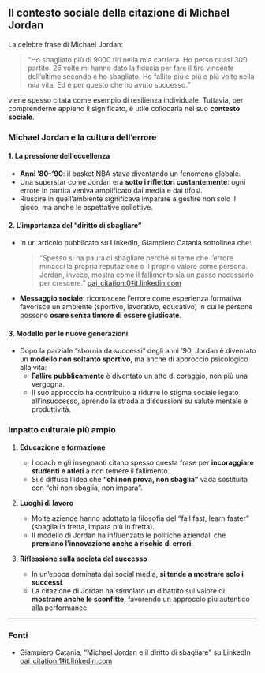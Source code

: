 ## Il contesto sociale della citazione di Michael Jordan

La celebre frase di Michael Jordan:
> “Ho sbagliato più di 9000 tiri nella mia carriera. Ho perso quasi 300 partite. 26 volte mi hanno dato la fiducia per fare il tiro vincente dell’ultimo secondo e ho sbagliato. Ho fallito più e più e più volte nella mia vita. Ed è per questo che ho avuto successo.”

viene spesso citata come esempio di resilienza individuale. Tuttavia, per comprenderne appieno il significato, è utile collocarla nel suo **contesto sociale**.

### Michael Jordan e la cultura dell’errore

#### 1. La pressione dell’eccellenza
- **Anni ’80–’90**: il basket NBA stava diventando un fenomeno globale.  
- Una superstar come Jordan era **sotto i riflettori costantemente**: ogni errore in partita veniva amplificato dai media e dai tifosi.
- Riuscire in quell’ambiente significava imparare a gestire non solo il gioco, ma anche le aspettative collettive.

#### 2. L’importanza del “diritto di sbagliare”
- In un articolo pubblicato su LinkedIn, Giampiero Catania sottolinea che:
  > “Spesso si ha paura di sbagliare perché si teme che l’errore minacci la propria reputazione o il proprio valore come persona. Jordan, invece, mostra come il fallimento sia un passo necessario per crescere.”  [oai_citation:0‡it.linkedin.com](https://it.linkedin.com/pulse/michael-jordan-e-il-diritto-di-sbagliare-giampiero-catania?utm_source=chatgpt.com)  
- **Messaggio sociale**: riconoscere l’errore come esperienza formativa favorisce un ambiente (sportivo, lavorativo, educativo) in cui le persone possono **osare senza timore di essere giudicate**.

#### 3. Modello per le nuove generazioni
- Dopo la parziale “sbornia da successi” degli anni ’90, Jordan è diventato un **modello non soltanto sportivo**, ma anche di approccio psicologico alla vita:
  - **Fallire pubblicamente** è diventato un atto di coraggio, non più una vergogna.
  - Il suo approccio ha contribuito a ridurre lo stigma sociale legato all’insuccesso, aprendo la strada a discussioni su salute mentale e produttività.

### Impatto culturale più ampio

1. **Educazione e formazione**  
   - I coach e gli insegnanti citano spesso questa frase per **incoraggiare studenti e atleti** a non temere il fallimento.  
   - Si è diffusa l’idea che **“chi non prova, non sbaglia”** vada sostituita con “chi non sbaglia, non impara”.

2. **Luoghi di lavoro**  
   - Molte aziende hanno adottato la filosofia del “fail fast, learn faster” (sbaglia in fretta, impara più in fretta).  
   - Il modello di Jordan ha influenzato le politiche aziendali che **premiano l’innovazione anche a rischio di errori**.

3. **Riflessione sulla società del successo**  
   - In un’epoca dominata dai social media, **si tende a mostrare solo i successi**.  
   - La citazione di Jordan ha stimolato un dibattito sul valore di **mostrare anche le sconfitte**, favorendo un approccio più autentico alla performance.

---

### Fonti

- Giampiero Catania, “Michael Jordan e il diritto di sbagliare” su LinkedIn  [oai_citation:1‡it.linkedin.com](https://it.linkedin.com/pulse/michael-jordan-e-il-diritto-di-sbagliare-giampiero-catania?utm_source=chatgpt.com)  

